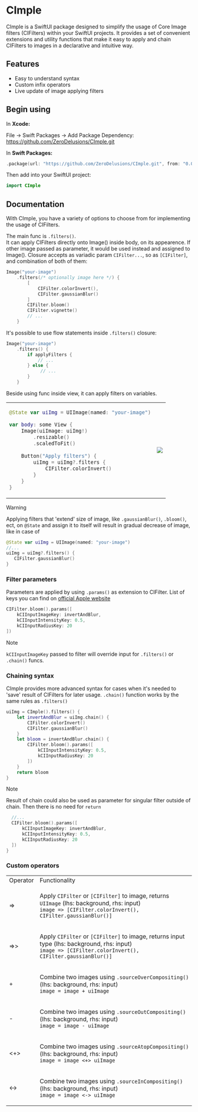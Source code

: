 
# CImple

CImple is a SwiftUI package designed to simplify the usage of Core Image filters (CIFilters) within your SwiftUI projects. It provides a set of convenient extensions and utility functions that make it easy to apply and chain CIFilters to images in a declarative and intuitive way.






## Features

- Easy to understand syntax
- Custom infix operators
- Live update of image applying filters


## Begin using

In **Xcode:**

File → Swift Packages → Add Package Dependency: https://github.com/ZeroDelusions/CImple.git

In **Swift Packages:**

```Swift
.package(url: "https://github.com/ZeroDelusions/CImple.git", from: "0.0.1")
```

Then add into your SwiftUI project:

```Swift
import CImple
```
## Documentation

With CImple, you have a variety of options to choose from for implementing the usage of CIFilters.

The main func is `.filters()`. <br>It can apply CIFilters directly onto Image() inside body, on its appearence. If other image passed as parameter, it would be used instead and assigned to Image(). Closure accepts as variadic param `CIFilter...`, so as `[CIFilter]`, and combination of both of them:

```Swift
Image("your-image")
    .filters(/* optionally image here */) {
        [
            CIFilter.colorInvert(),
            CIFilter.gaussianBlur()
        ]
        CIFilter.bloom()
        CIFilter.vignette()
        // ...
    }
```

It's possible to use flow statements inside `.filters()` closure:

```Swift
Image("your-image")
    .filters() {
        if applyFilters {
            // ...
        } else {
             // ...
        }
    }
```

Beside using func inside view, it can apply filters on variables.

<table>
<tr>
<td>

```Swift
@State var uiImg = UIImage(named: "your-image")

var body: some View {
    Image(uiImage: uiImg!)
        .resizable()
        .scaledToFit()
    
    Button("Apply filters") {
        uiImg = uiImg?.filters {
            CIFilter.colorInvert()
        }
    }
}
``` 

</td>
<td>
<picture>
  <source media="(prefers-color-scheme: dark)" srcset="https://github.com/user-attachments/assets/a498745f-9d0f-4498-8647-69ab5a6909d3">
  <source media="(prefers-color-scheme: light)" srcset="https://github.com/user-attachments/assets/0af0fe02-9929-4832-8f34-d9c6f9a08417">
  <img src="https://github.com/user-attachments/assets/a498745f-9d0f-4498-8647-69ab5a6909d3">
</picture>
</td>
</tr>

</table>

>[!Warning]
>Applying filters that 'extend' size of image, like `.gaussianBlur()`, `.bloom()`, ect, on `@State` and assign it to itself will result in gradual decrease of image, like in case of 
>```Swift
>@State var uiImg = UIImage(named: "your-image")
>//...
>uiImg = uiImg?.filters() {
>    CIFilter.gaussianBlur()
>}
>```

### Filter parameters

Parameters are applied by using `.params()` as extension to CIFilter. List of keys you can find on <a href="https://developer.apple.com/documentation/coreimage/cifilter/filter_parameter_keys">official Apple website</a>

```Swift
CIFilter.bloom().params([
    kCIInputImageKey: invertAndBlur,
    kCIInputIntensityKey: 0.5,
    kCIInputRadiusKey: 20
])
```

>[!Note]
>`kCIInputImageKey` passed to filter will override input for `.filters()` or `.chain()` funcs.

### Chaining syntax

CImple provides more advanced syntax for cases when it's needed to 'save' result of CIFilters for later usage. `.chain()` function works by the same rules as `.filters()`

```Swift
uiImg = CImple().filters() {
    let invertAndBlur = uiImg.chain() {
        CIFilter.colorInvert()
        CIFilter.gaussianBlur()
    }
    let bloom = invertAndBlur.chain() {
        CIFilter.bloom().params([
            kCIInputIntensityKey: 0.5,
            kCIInputRadiusKey: 20
        ])
    } 
    return bloom
}
```

>[!Note]
>Result of chain could also be used as parameter for singular filter outside of chain. Then there is no need for `return`
> ```Swift
>   //...
>   CIFilter.bloom().params([
>       kCIInputImageKey: invertAndBlur,
>       kCIInputIntensityKey: 0.5,
>       kCIInputRadiusKey: 20
>   ])
>}
>```

### Custom operators

<table>
<tr>
<td>Operator</td>
<td>Functionality</td>
</tr>

<tr>
<td>=></td>
<td>

Apply `CIFilter` or `[CIFilter]` to image, returns `UIImage` (lhs: background, rhs: input) \
`image => [CIFilter.colorInvert(), CIFilter.gaussianBlur()]`

</td>
</tr>

<tr>
<td>=>></td>
<td>

Apply `CIFilter` or `[CIFilter]` to image, returns input type (lhs: background, rhs: input) \
`image => [CIFilter.colorInvert(), CIFilter.gaussianBlur()]`

</td>
</tr>

<tr>
<td>+</td>
<td>

Combine two images using `.sourceOverCompositing()` (lhs: background, rhs: input) \
`image = image + uiImage`

</td>
</tr>

<tr>
<td>-</td>
<td>

Combine two images using `.sourceOutCompositing()` (lhs: background, rhs: input) \
`image = image - uiImage`

</td>
</tr>

<tr>
<td><+></td>
<td>

Combine two images using `.sourceAtopCompositing()` (lhs: background, rhs: input) \
`image = image <+> uiImage`

</td>
</tr>

<tr>
<td><-></td>
<td>

Combine two images using `.sourceInCompositing()` (lhs: background, rhs: input) \
`image = image <-> uiImage`

</td>
</tr>
</table>


